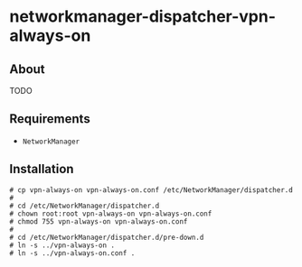 
networkmanager-dispatcher-vpn-always-on
=======================================

About
-----

TODO

Requirements
------------

-  `NetworkManager`

Installation
------------

    # cp vpn-always-on vpn-always-on.conf /etc/NetworkManager/dispatcher.d
    #
    # cd /etc/NetworkManager/dispatcher.d
    # chown root:root vpn-always-on vpn-always-on.conf
    # chmod 755 vpn-always-on vpn-always-on.conf
    #
    # cd /etc/NetworkManager/dispatcher.d/pre-down.d
    # ln -s ../vpn-always-on .
    # ln -s ../vpn-always-on.conf .
